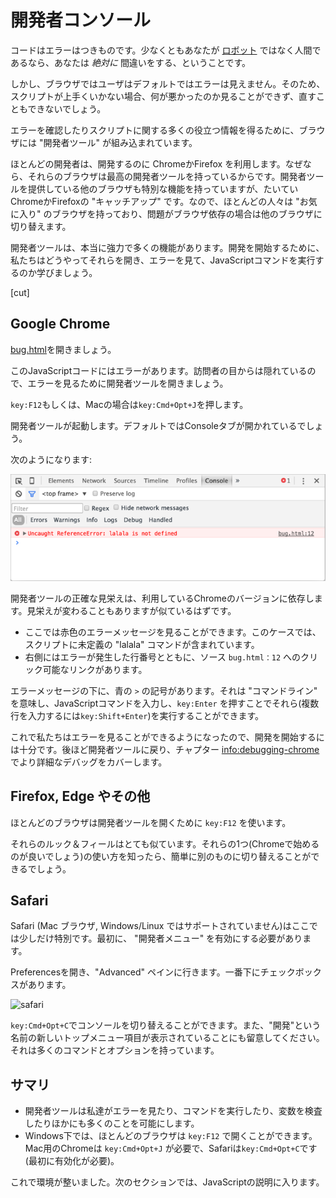 # 開発者コンソール

コードはエラーはつきものです。少なくともあなたが [ロボット](https://en.wikipedia.org/wiki/Bender_(Futurama)) ではなく人間であるなら、あなたは *絶対に* 間違いをする、ということです。

しかし、ブラウザではユーザはデフォルトではエラーは見えません。そのため、スクリプトが上手くいかない場合、何が悪かったのか見ることができず、直すこともできないでしょう。

エラーを確認したりスクリプトに関する多くの役立つ情報を得るために、ブラウザには "開発者ツール" が組み込まれています。

ほとんどの開発者は、開発するのに ChromeかFirefox を利用します。なぜなら、それらのブラウザは最高の開発者ツールを持っているからです。開発者ツールを提供している他のブラウザも特別な機能を持っていますが、たいていChromeかFirefoxの "キャッチアップ" です。なので、ほとんどの人々は "お気に入り" のブラウザを持っており、問題がブラウザ依存の場合は他のブラウザに切り替えます。

開発者ツールは、本当に強力で多くの機能があります。開発を開始するために、私たちはどうやってそれらを開き、エラーを見て、JavaScriptコマンドを実行するのか学びましょう。

[cut]

## Google Chrome

[bug.html](bug.html)を開きましょう。

このJavaScriptコードにはエラーがあります。訪問者の目からは隠れているので、エラーを見るために開発者ツールを開きましょう。

`key:F12`もしくは、Macの場合は`key:Cmd+Opt+J`を押します。

開発者ツールが起動します。デフォルトではConsoleタブが開かれているでしょう。

次のようになります:

![chrome](chrome.png)

開発者ツールの正確な見栄えは、利用しているChromeのバージョンに依存します。見栄えが変わることもありますが似ているはずです。

- ここでは赤色のエラーメッセージを見ることができます。このケースでは、スクリプトに未定義の "lalala" コマンドが含まれています。
- 右側にはエラーが発生した行番号とともに、ソース `bug.html：12` へのクリック可能なリンクがあります。

エラーメッセージの下に、青の `>` の記号があります。それは "コマンドライン" を意味し、JavaScriptコマンドを入力し、`key:Enter` を押すことでそれら(複数行を入力するには`key:Shift+Enter`)を実行することができます。

これで私たちはエラーを見ることができるようになったので、開発を開始するには十分です。後ほど開発者ツールに戻り、チャプター <info:debugging-chrome> でより詳細なデバッグをカバーします。


## Firefox, Edge やその他

ほとんどのブラウザは開発者ツールを開くために `key:F12` を使います。

それらのルック＆フィールはとても似ています。それらの1つ(Chromeで始めるのが良いでしょう)の使い方を知ったら、簡単に別のものに切り替えることができるでしょう。

## Safari

Safari (Mac ブラウザ, Windows/Linux ではサポートされていません)はここでは少しだけ特別です。最初に、 "開発者メニュー" を有効にする必要があります。

Preferencesを開き、"Advanced" ペインに行きます。一番下にチェックボックスがあります。

![safari](safari.png)

`key:Cmd+Opt+C`でコンソールを切り替えることができます。また、"開発"という名前の新しいトップメニュー項目が表示されていることにも留意してください。 それは多くのコマンドとオプションを持っています。

## サマリ 

- 開発者ツールは私達がエラーを見たり、コマンドを実行したり、変数を検査したりほかにも多くのことを可能にします。
- Windows下では、ほとんどのブラウザは `key:F12` で開くことができます。Mac用のChromeは `key:Cmd+Opt+J` が必要で、Safariは`key:Cmd+Opt+C`です(最初に有効化が必要)。

これで環境が整いました。次のセクションでは、JavaScriptの説明に入ります。
